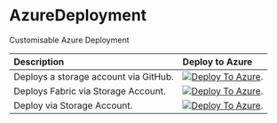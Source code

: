 # AzureDeployment
Customisable Azure Deployment


| Description | Deploy to Azure |
|:------------|:----------------|
| Deploys a storage account via GitHub. |[![Deploy To Azure](https://aka.ms/deploytoazurebutton)](https://portal.azure.com/#create/Microsoft.Template/uri/https%3A%2F%2Fraw.githubusercontent.com%2FNickP365%2FAzureDeployment%2FPROD%2FARM%2Ftest_storage.json). |
| Deploys Fabric via Storage Account. |[![Deploy To Azure](https://aka.ms/deploytoazurebutton)](https://portal.azure.com/#create/Microsoft.Template/uri/https%3A%2F%2Fstuksazd.blob.core.windows.net%2Fprodarm%2Fdeploy_fabric_no_default_values.json%3Fsp%3Dr%26st%3D2024-09-13T09%3A55%3A58Z%26se%3D2024-09-14T17%3A55%3A58Z%26spr%3Dhttps%26sv%3D2022-11-02%26sr%3Db%26sig%3D0itsa0UfdZEwQ4wBJ%2BjhVEnqrmmv5baN7rn%2B6bvUIy48%253D). |
| Deploy via Storage Account. |[![Deploy To Azure](https://aka.ms/deploytoazurebutton)](https://portal.azure.com/#create/Microsoft.Template/uri/https%3A%2F%2Fstuksazd.blob.core.windows.net%2Fprodarm%2Ftest_storage.json%3Fsp%3Dr%26st%3D2024-09-11T17%3A03%3A34Z%26se%3D2024-09-12T01%3A03%3A34Z%26sv%3D2022-11-02%26sr%3Db%26sig%3D5q4HzxaAGM2pfEwysO76RXA7WOOBLgETHxNNIvryki8%253D). |
